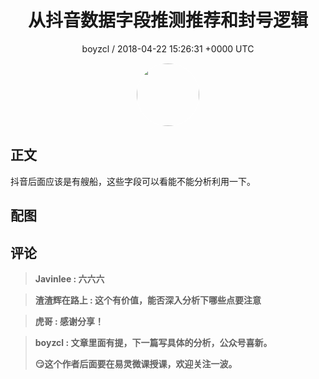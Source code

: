 <h1 align="center">从抖音数据字段推测推荐和封号逻辑</h1>
<p align="center">
    <a>boyzcl / 2018-04-22 15:26:31 &#43;0000 UTC</a>
</p>

<div align="center">
    <img src="https://images.zsxq.com/FqyZCS2j1T-fW11e2w4xKNqSDkhn?e=1590940799&amp;token=kIxbL07-8jAj8w1n4s9zv64FuZZNEATmlU_Vm6zD:thsCLX06diCUmKt7ydy4r4NCcUA=" width="100" height="100" style="border:1px solid;border-radius:50%; color:#ffffff"/>
</div>

## 正文

<div>

抖音后面应该是有艘船，这些字段可以看能不能分析利用一下。
</div>

## 配图
<div class="image" align="center">

</div>

## 评论

<div align="left">
<div>

<blockquote >
<span> <strong>Javinlee : 六六六 </strong></span>
</blockquote>

<blockquote >
<span> <strong>渣渣辉在路上 : 这个有价值，能否深入分析下哪些点要注意 </strong></span>
</blockquote>

<blockquote >
<span> <strong>虎哥 : 感谢分享！ </strong></span>
</blockquote>

<blockquote >
<span> <strong>boyzcl : 文章里面有提，下一篇写具体的分析，公众号喜新。

😏这个作者后面要在易灵微课授课，欢迎关注一波。 </strong></span>
</blockquote>

</div>
</div>